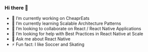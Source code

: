 ### Hi there 👋

- 🔭 I’m currently working on CheaprEats
- 🌱 I’m currently learning Scalable Architecture Patterns
- 👯 I’m looking to collaborate on React / React Native Applications
- 🤔 I’m looking for help with Best Practices in React Native at Scale
- 💬 Ask me about React Native
- ⚡ Fun fact: I like Soccer and Skating
